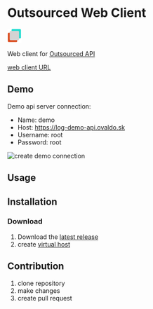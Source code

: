 # Outsourced Web Client

![icon](public/favicon-32x32.png)

Web client for [Outsourced API](https://github.com/pipan/log-outsourced-api)

[web client URL](https://outsourced.ovaldo.sk)

## Demo

Demo api server connection:

* Name: demo
* Host: https://log-demo-api.ovaldo.sk
* Username: root
* Password: root


![create demo connection](https://media.giphy.com/media/Dl92GpWlF5S8F8Vquk/giphy.gif)

## Usage



## Installation

### Download

1. Download the [latest release](https://github.com/pipan/log-outsourced-ui/releases/download/v0.2.2/outsourced-v0.2.2.zip)
2. create [virtual host](docs/VIRTUAL_HOSTS.md)

## Contribution

1. clone repository
2. make changes
3. create pull request
